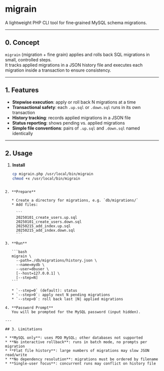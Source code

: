 # migrain

A lightweight PHP CLI tool for fine‑grained MySQL schema migrations.

---

## 0. Concept

`migrain` (migration + fine grain) applies and rolls back SQL migrations in small, controlled steps.  
It tracks applied migrations in a JSON history file and executes each migration inside a transaction to ensure consistency.

---

## 1. Features

- **Stepwise execution**: apply or roll back N migrations at a time  
- **Transactional safety**: each `.up.sql` or `.down.sql` runs in its own transaction  
- **History tracking**: records applied migrations in a JSON file  
- **Status reporting**: shows pending vs. applied migrations  
- **Simple file conventions**: pairs of `.up.sql` and `.down.sql` named identically

---

## 2. Usage

1. **Install**  
   ```bash
   cp migrain.php /usr/local/bin/migrain
   chmod +x /usr/local/bin/migrain
````

2. **Prepare**

   * Create a directory for migrations, e.g. `db/migrations/`
   * Add files:

     ```
     20250101_create_users.up.sql
     20250101_create_users.down.sql
     20250215_add_index.up.sql
     20250215_add_index.down.sql
     ```

3. **Run**

   ```bash
   migrain \
     --path=./db/migrations/history.json \
     --name=mydb \
     --user=dbuser \
     [--host=127.0.0.1] \
     [--step=N]
   ```

   * `--step=0` (default): status
   * `--step>0`: apply next N pending migrations
   * `--step<0`: roll back last |N| applied migrations

4. **Password Prompt**
   You will be prompted for the MySQL password (input hidden).

---

## 3. Limitations

* **MySQL only**: uses PDO MySQL; other databases not supported
* **No interactive rollback**: runs in batch mode, no prompts per migration
* **Flat file history**: large numbers of migrations may slow JSON read/write
* **No dependency resolution**: migrations must be ordered by filename
* **Single-user focus**: concurrent runs may conflict on history file

